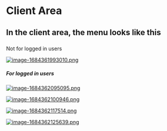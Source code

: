 # Client Area

## In the client area, the menu looks like this

#####   
Not for logged in users

[![image-1684361993010.png](https://doc.puq.info/uploads/images/gallery/2023-05/scaled-1680-/image-1684361993010.png)](https://doc.puq.info/uploads/images/gallery/2023-05/image-1684361993010.png)

##### For logged in users

[![image-1684362095095.png](https://doc.puq.info/uploads/images/gallery/2023-05/scaled-1680-/image-1684362095095.png)](https://doc.puq.info/uploads/images/gallery/2023-05/image-1684362095095.png)

[![image-1684362100946.png](https://doc.puq.info/uploads/images/gallery/2023-05/scaled-1680-/image-1684362100946.png)](https://doc.puq.info/uploads/images/gallery/2023-05/image-1684362100946.png)

[![image-1684362117514.png](https://doc.puq.info/uploads/images/gallery/2023-05/scaled-1680-/image-1684362117514.png)](https://doc.puq.info/uploads/images/gallery/2023-05/image-1684362117514.png)

[![image-1684362125639.png](https://doc.puq.info/uploads/images/gallery/2023-05/scaled-1680-/image-1684362125639.png)](https://doc.puq.info/uploads/images/gallery/2023-05/image-1684362125639.png)